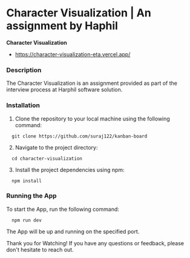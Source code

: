 # Character Visualization | An assignment by Haphil

**Character Visualization**

- https://character-visualization-eta.vercel.app/

### Description

The Character Visualization is an assignment provided as part of the interview process at Harphil software solution.

### Installation

1. Clone the repository to your local machine using the following command:

```
  git clone https://github.com/suraj122/kanban-board

```

2. Navigate to the project directory:

```
  cd character-visualization
```

3. Install the project dependencies using npm:

```
  npm install
```

### Running the App

To start the App, run the following command:

```
  npm run dev
```

The App will be up and running on the specified port.

Thank you for Watching! If you have any questions or feedback, please don't hesitate to reach out.
